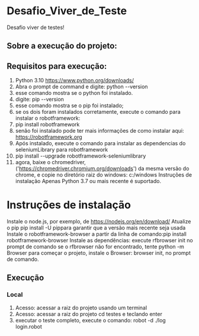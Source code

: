 # Desafio_Viver_de_Teste

Desafio viver de testes!

## Sobre a execução do projeto: 

## Requisitos para execução:
1. Python 3.10  https://www.python.org/downloads/
2. Abra o prompt de command e digite: python --version
3. esse comando mostra se o python foi instalado.
4. digite: pip --version
5. esse comando mostra se o pip foi instalado;
6. se os dois foram instalados corretamente, execute o comando para instalar o robotframework:
7. pip install robotframework
8. senão foi instalado pode ter mais informações de como instalar aqui: https://robotframework.org
9. Após instalado, execute o comando para instalar as dependencias do seleniumLibrary para robotframework
10. pip install --upgrade robotframework-seleniumlibrary
11. agora, baixe o chromedriver, ('https://chromedriver.chromium.org/downloads') da mesma versão do chrome, e copie no diretório raiz do windows: c:/windows
Instruções de instalação
Apenas Python 3.7 ou mais recente é suportado.
# Instruções de instalação
Instale o node.js, por exemplo, de https://nodejs.org/en/download/
Atualize o pip pip install -U pippara garantir que a versão mais recente seja usada
Instale o robotframework-browser a partir da linha de comando:pip install robotframework-browser
Instale as dependências: execute rfbrowser init no prompt de comando
se o rfbrowser não for encontrado, tente python -m Browser
para começar o projeto, instale o Browser: browser init, no prompt de comando.

## Execução
### Local
1. Acesso: acessar a raiz do projeto usando um terminal
2. Acesso: acessar a raiz do projeto cd testes e teclando enter
3. executar o teste completo, execute o comando: robot -d ./log login.robot